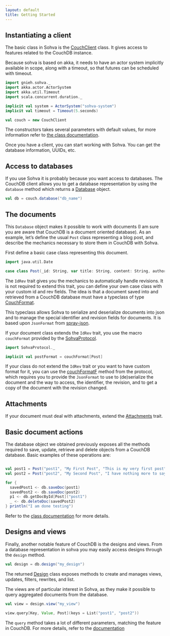 ```yaml
---
layout: default
title: Getting Started
---
```


Instantiating a client
----------------------

The basic class in Sohva is the [CouchClient](/latest/api/#gnieh.sohva.CouchClient) class. It gives access to features related to the CouchDB instance.

Because sohva is based on akka, it needs to have an actor system implicitly available in scope, along with a timeout, so that futures can be scheduled with timeout.

```scala
import gnieh.sohva._
import akka.actor.ActorSystem
import akka.util.Timeout
import scala.concurrent.duration._

implicit val system = ActorSystem("sohva-system")
implicit val timeout = Timeout(5.seconds)

val couch = new CouchClient
```

The constructors takes several parameters with default values, for more information refer to [the class documentation](/latest/api/#gnieh.sohva.CouchClient).

Once you have a client, you can start working with Sohva. You can get the database information, UUIDs, etc.

Access to databases
-------------------

If you use Sohva it is probably because you want access to databases. The CouchDB client allows you to get a database representation by using the `database` method which returns a [Database](/latest/api/index.html#gnieh.sohva.Database) object.

```scala
val db = couch.database("db_name")
```

The documents
-------------

This `Database` object makes it possible to work with documents (I am sure you are aware that CouchDB is a document oriented database).
As an example, let’s define the usual `Post` class representing a blog post, and describe the mechanics necessary to store them in CouchDB with Sohva.

First define a basic case class representing this document.

```scala
import java.util.Date

case class Post(_id: String, var title: String, content: String, author: String, date: Date, tags: Vector[String])  extends IdRev
```

The `IdRev` trait gives you the mechanics to automatically handle revisions. It is not required to extend this trait, you can define your own case class with your custom id and rev fields. The idea is that a document saved into and retrieved from a CouchDB database must have a typeclass of type [CouchFormat](/latest/api/index.html#gnieh.sohva.CouchFormat).

This typeclass allows Sohva to serialize and deserialize documents into json and to manage the special identifier and revision fields for documents. It is based upon `JsonFormat` from [spray-json](https://github.com/spray/spray-json).

If your document class extends the `IdRev` trait, you use the macro `couchFormat` provided by the [SohvaProtocol](/latest/api/index.html#gnieh.sohva.SohvaProtocol).

```scala
import SohvaProtocol._

implicit val postFormat = couchFormat[Post]
```

If your class do not extend the `IdRev` trait or you want to have custom format for it, you can use the [couchFormatF](/latest/api/index.html#gnieh.sohva.SohvaProtocol@couchFormatF[T](id:T=>String,rev:T=>Option[String],withRevF:(T,Option[String])=>T)(implicitevidence$1:spray.json.JsonFormat[T]):gnieh.sohva.CouchFormat[T]) method from the protocol, which requires you to provide the `JsonFormat` to use to (de)serialize the document and the way to access, the identifier, the revision, and to get a copy of the document with the revision changed.

Attachments
-----------

If your document must deal with attachments, extend the [Attachments](/latest/api/index.html#gnieh.sohva.Attachments) trait.

Basic document actions
----------------------

The database object we obtained previously exposes all the methods required to save, update, retrieve and delete objects from a CouchDB database.
Basic examples of these operations are:

```scala

val post1 = Post("post1", "My First Post", "This is my very first post", "lucas", new Date, Vector("test", "post"))
val post2 = Post("post2", "My Second Post", "I have nothing more to say", "lucas", new Date, Vector("post"))

for {
  savedPost1 <- db.saveDoc(post1)
  savedPost2 <- db.saveDoc(post2)
  p1 <- db.getDocById[Post]("post1")
  _ <- db.deleteDoc(savedPost2)
} println("I am done testing")
```

Refer to the [class documentation](/latest/api/index.html#gnieh.sohva.Database) for more details.

Designs and views
-----------------

Finally, another notable feature of CouchDB is the designs and views. From a database representation in sohva you may easily access designs through the `design` method.

```scala
val design = db.design("my_design")
```

The returned [Design](/latest/api/index.html#gnieh.sohva.Design) class exposes methods to create and manages views, updates, filters, rewrites, and list.

The views are of particular interest in Sohva, as they make it possible to query aggregated documents from the database.

```scala
val view = design.view("my_view")

view.query[Key, Value, Post](keys = List("post1", "post2"))
```

The `query` method takes a lot of different parameters, matching the feature in CouchDB. For more details, refer to the [documentation](/latest/api/index.html#gnieh.sohva.View@query[Key,Value,Doc](key:Option[Key],keys:List[Key],startkey:Option[Key],startkey_docid:Option[String],endkey:Option[Key],endkey_docid:Option[String],limit:Int,stale:Option[String],descending:Boolean,skip:Int,group:Boolean,group_level:Int,reduce:Boolean,include_docs:Boolean,inclusive_end:Boolean,update_seq:Boolean)(implicitevidence$1:spray.json.JsonFormat[Key],implicitevidence$2:spray.json.JsonReader[Value],implicitevidence$3:spray.json.JsonReader[Doc]):scala.concurrent.Future[gnieh.sohva.ViewResult[Key,Value,Doc]])
